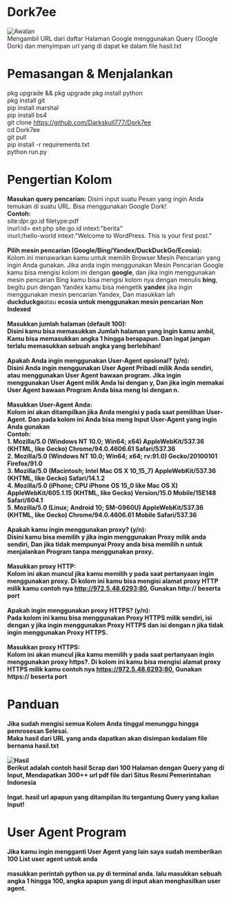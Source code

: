 # Dork7ee
<img src="https://blogger.googleusercontent.com/img/b/R29vZ2xl/AVvXsEhwkCw4hjxnBTZ74DbQpEfIy-Bae-8CLhdkrN7dAViBWHCYW87fqC36EHPH5qdG0iesuXvsHSk3ldLTIaiUxPo7C9FUtBAt1RZP-Vtn_r4xFU4_cQ5cctiv23PeDlI6XavMlCtVxzN3mBIyksqUDo-i8FKriApBLqy00s77j9HDnRyLpkLTjGnEQOlqKGs/s320/Screenshot_2023-09-24-13-09-23-83_84d3000e3f4017145260f7618db1d683-picsay.jpg" alt="Awalan"><br>
Mengambil URL dari daftar Halaman Google menggunakan Query (Google Dork) dan menyimpan url yang di dapat ke dalam file hasil.txt

# Pemasangan & Menjalankan
pkg upgrade && pkg upgrade
pkg install python<br>
pkg install git<br>pip install marshal<br>pip install bs4<br>
git clone https://github.com/Darkskull777/Dork7ee<br>
cd Dork7ee<br>git pull<br>
pip install -r requirements.txt<br>
python run.py

# Pengertian Kolom
<b>Masukan query pencarian:</b>
Disini input suatu Pesan yang ingin Anda temukan di suatu URL. Bisa menggunakan Google Dork!<br>
<b>Contoh:</b> <br>site:dpr.go.id filetype:pdf
<br>inurl:id= ext:php site:go.id intext:"berita"<br>
inurl:/hello-world intext:"Welcome to WordPress. This is your first post."<br><br><b>Pilih mesin pencarian (Google/Bing/Yandex/DuckDuckGo/Ecosia):</b><br>Kolom ini menawarkan kamu untuk memilih Browser Mesin Pencarian yang ingin Anda gunakan. Jika anda ingin menggunakan Mesin Pencarian Google kamu bisa mengisi kolom ini dengan <b>google</b>, dan jika ingin menggunakan mesin pencarian Bing kamu bisa mengisi kolom nya dengan menulis <b>bing</b>, begitu pun dengan Yandex kamu bisa mengetik <b>yandex</b> jika ingin menggunakan mesin pencarian Yandex, Dan masukkan lah <b>duckduckgo</b>atau <b>ecosia<b> untuk menggunakan mesin pencarian Non Indexed<br><br><b>Masukkan jumlah halaman (default 100):</b><br>Disini kamu bisa memasukkan Jumlah halaman yang ingin kamu ambil, Kamu bisa memasukkan angka 1 hingga berapapun. Dan ingat jangan terlalu memasukkan sebuah angka yang berlebihan!<br><br>
<b>Apakah Anda ingin menggunakan User-Agent opsional? (y/n):</b><br>
Disini Anda ingin menggunakan User Agent Pribadi milik Anda sendiri, atau menggunakan User Agent bawaan program. Jika ingin menggunakan User Agent milik Anda Isi dengan <b>y</b>, Dan jika ingin memakai User Agent bawaan Program Anda bisa meng Isi dengan <b>n</b>.
<br><br>
<b>Masukkan User-Agent Anda:</b><br>
Kolom ini akan ditampilkan jika Anda mengisi <b>y</b> pada saat pemilihan User-Agent. Dan pada kolom ini Anda bisa meng Input User-Agent yang ingin Anda gunakan<br>
<b>Contoh:</b><br><b>1.</b> 
Mozilla/5.0 (Windows NT 10.0; Win64; x64) AppleWebKit/537.36 (KHTML, like Gecko) Chrome/94.0.4606.61 Safari/537.36<br><b>2.</b> Mozilla/5.0 (Windows NT 10.0; Win64; x64; rv:91.0) Gecko/20100101 Firefox/91.0<br><b>3.</b> Mozilla/5.0 (Macintosh; Intel Mac OS X 10_15_7) AppleWebKit/537.36 (KHTML, like Gecko) Safari/14.1.2<br><b>4.</b> Mozilla/5.0 (iPhone; CPU iPhone OS 15_0 like Mac OS X) AppleWebKit/605.1.15 (KHTML, like Gecko) Version/15.0 Mobile/15E148 Safari/604.1<br><b>5. </b>Mozilla/5.0 (Linux; Android 10; SM-G960U) AppleWebKit/537.36 (KHTML, like Gecko) Chrome/94.0.4606.61 Mobile Safari/537.36
<br><br><b>Apakah kamu ingin menggunakan proxy? (y/n):</b><br>Disini kamu bisa memilih <b>y</b> jika ingin menggunakan Proxy milik anda sendiri, Dan jika tidak mempunyai Proxy anda bisa memilih <b>n</b> untuk menjalankan Program tanpa menggunakan proxy.<br><br><b>Masukkan proxy HTTP:</b><br>Kolom ini akan muncul jika kamu memilih <b>y</b> pada saat pertanyaan ingin menggunakan proxy. Di kolom ini kamu bisa mengisi alamat proxy HTTP milik kamu contoh nya <b>http://972.5.48.6293:80</b>, Gunakan <b>http://</b> beserta <b>port</b><br><br><b>Apakah ingin menggunakan proxy HTTPS? (y/n):</b><br>Pada kolom ini kamu bisa menggunakan Proxy HTTPS milik sendiri, isi dengan <b>y</b> jika ingin menggunakan Proxy HTTPS dan isi dengan <b>n</b> jika tidak ingin menggunakan Proxy HTTPS.<br><br><b>Masukkan proxy HTTPS:</b><br>Kolom ini akan muncul jika kamu memilih <b>y</b> pada saat pertanyaan ingin menggunakan proxy https?. Di kolom ini kamu bisa mengisi alamat proxy HTTPS milik kamu contoh nya <b>https://972.5.48.6293:80</b>, Gunakan <b>https://</b> beserta <b>port</b>
# Panduan
Jika sudah mengisi semua Kolom Anda tinggal menunggu hingga pemrosesan Selesai.<br>Maka hasil dari URL yang anda dapatkan akan disimpan kedalam file bernama <b>hasil.txt<br></b><br>
<img src="https://b.top4top.io/p_28223qu0n0.png" alt="Hasil"><br>
Berikut adalah contoh hasil Scrap dari 100 Halaman dengan Query yang di Input, Mendapatkan 300++ url pdf file dari Situs Resmi Pemerintahan Indonesia<br><br><b>Ingat. hasil url apapun yang ditampilan itu tergantung Query yang kalian Input!
# User Agent Program
Jika kamu ingin mengganti User Agent yang lain saya sudah memberikan 100 List user agent untuk anda<br>
<br>masukkan perintah <b>python ua.py</b> di terminal anda. lalu masukkan sebuah angka 1 hingga 100, angka apapun yang di input akan menghasilkan user agent.

